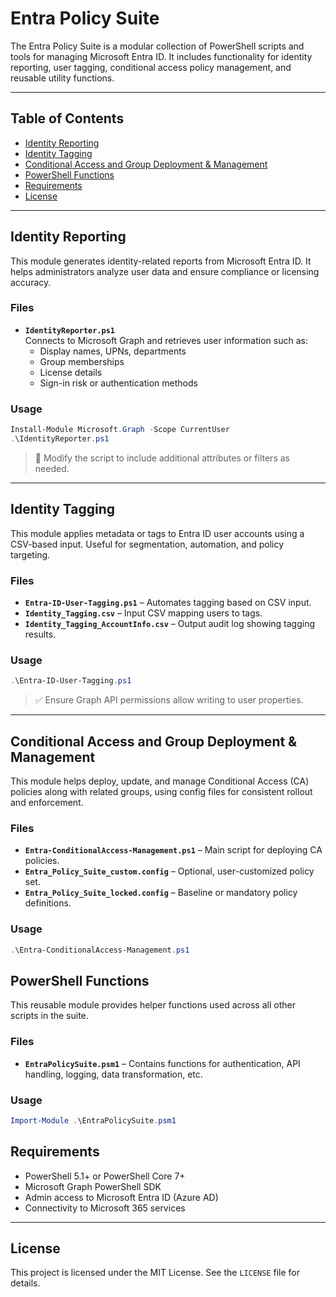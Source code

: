 
# Entra Policy Suite

The Entra Policy Suite is a modular collection of PowerShell scripts and tools for managing Microsoft Entra ID. It includes functionality for identity reporting, user tagging, conditional access policy management, and reusable utility functions.

---

## Table of Contents

- [Identity Reporting](#identity-reporting)
- [Identity Tagging](#identity-tagging)
- [Conditional Access and Group Deployment & Management](#conditional-access-and-group-deployment--management)
- [PowerShell Functions](#powershell-functions)
- [Requirements](#requirements)
- [License](#license)

---

## Identity Reporting

This module generates identity-related reports from Microsoft Entra ID. It helps administrators analyze user data and ensure compliance or licensing accuracy.

### Files

- **`IdentityReporter.ps1`**  
  Connects to Microsoft Graph and retrieves user information such as:
  - Display names, UPNs, departments
  - Group memberships
  - License details
  - Sign-in risk or authentication methods

### Usage

```powershell
Install-Module Microsoft.Graph -Scope CurrentUser
.\IdentityReporter.ps1
```

> 📄 Modify the script to include additional attributes or filters as needed.

---

## Identity Tagging

This module applies metadata or tags to Entra ID user accounts using a CSV-based input. Useful for segmentation, automation, and policy targeting.

### Files

- **`Entra-ID-User-Tagging.ps1`** – Automates tagging based on CSV input.
- **`Identity_Tagging.csv`** – Input CSV mapping users to tags.
- **`Identity_Tagging_AccountInfo.csv`** – Output audit log showing tagging results.


### Usage

```powershell
.\Entra-ID-User-Tagging.ps1
```

> ✅ Ensure Graph API permissions allow writing to user properties.

---

## Conditional Access and Group Deployment & Management

This module helps deploy, update, and manage Conditional Access (CA) policies along with related groups, using config files for consistent rollout and enforcement.

### Files

- **`Entra-ConditionalAccess-Management.ps1`** – Main script for deploying CA policies.
- **`Entra_Policy_Suite_custom.config`** – Optional, user-customized policy set.
- **`Entra_Policy_Suite_locked.config`** – Baseline or mandatory policy definitions.

### Usage

```powershell
.\Entra-ConditionalAccess-Management.ps1
```

## PowerShell Functions

This reusable module provides helper functions used across all other scripts in the suite.

### Files

- **`EntraPolicySuite.psm1`** – Contains functions for authentication, API handling, logging, data transformation, etc.

### Usage

```powershell
Import-Module .\EntraPolicySuite.psm1
```


## Requirements

- PowerShell 5.1+ or PowerShell Core 7+
- Microsoft Graph PowerShell SDK
- Admin access to Microsoft Entra ID (Azure AD)
- Connectivity to Microsoft 365 services

---

## License

This project is licensed under the MIT License. See the `LICENSE` file for details.
